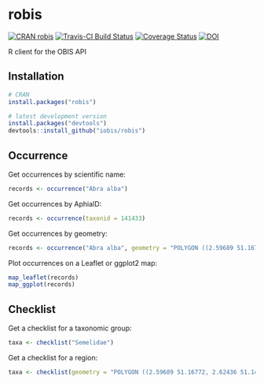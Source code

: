 # robis

[![CRAN robis](http://www.r-pkg.org/badges/version-last-release/robis)](https://cran.r-project.org/package=robis)
[![Travis-CI Build Status](https://api.travis-ci.org/iobis/robis.svg?branch=master&kill_cache=1)](https://travis-ci.org/iobis/robis)
[![Coverage Status](https://coveralls.io/repos/iobis/robis/badge.svg?branch=master&service=github&kill_cache=1)](https://coveralls.io/github/iobis/robis?branch=master)
[![DOI](https://zenodo.org/badge/47509713.svg)](https://zenodo.org/badge/latestdoi/47509713)

R client for the OBIS API

## Installation

```R
# CRAN
install.packages("robis")

# latest development version
install.packages("devtools")
devtools::install_github("iobis/robis")
```

## Occurrence

Get occurrences by scientific name:

```R
records <- occurrence("Abra alba")
```

Get occurrences by AphiaID:

```R
records <- occurrence(taxonid = 141433)
```

Get occurrences by geometry:

```R
records <- occurrence("Abra alba", geometry = "POLYGON ((2.59689 51.16772, 2.62436 51.14059, 2.76066 51.19225, 2.73216 51.20946, 2.59689 51.16772))")
```

Plot occurrences on a Leaflet or ggplot2 map:

```R
map_leaflet(records)
map_ggplot(records)
```

## Checklist

Get a checklist for a taxonomic group:

```R
taxa <- checklist("Semelidae")
```

Get a checklist for a region:

```R
taxa <- checklist(geometry = "POLYGON ((2.59689 51.16772, 2.62436 51.14059, 2.76066 51.19225, 2.73216 51.20946, 2.59689 51.16772))")
```
